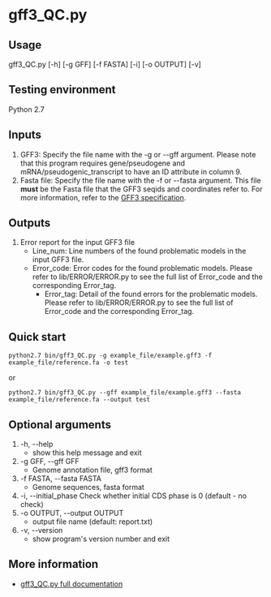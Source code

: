 # gff3_QC.py

## Usage 

gff3_QC.py [-h] [-g GFF] [-f FASTA] [-i] [-o OUTPUT] [-v]

## Testing environment

Python 2.7

## Inputs
1. GFF3: Specify the file name with the -g or --gff argument. Please note that this program requires gene/pseudogene and mRNA/pseudogenic_transcript to have an ID attribute in column 9.
2. Fasta file: Specify the file name with the -f or --fasta argument. This file **must** be the Fasta file that the GFF3 seqids and coordinates refer to. For more information, refer to the [GFF3 specification](https://github.com/The-Sequence-Ontology/Specifications/blob/master/gff3.md).

## Outputs
1. Error report for the input GFF3 file
    * Line_num: Line numbers of the found problematic models in the input GFF3 file.
    * Error_code: Error codes for the found problematic models. Please refer to lib/ERROR/ERROR.py to see the full list of Error_code and the corresponding Error_tag.
        * Error_tag: Detail of the found errors for the problematic models. Please refer to lib/ERROR/ERROR.py to see the full list of Error_code and the corresponding Error_tag.

## Quick start
`python2.7 bin/gff3_QC.py -g example_file/example.gff3 -f example_file/reference.fa -o test`

or

`python2.7 bin/gff3_QC.py --gff example_file/example.gff3 --fasta example_file/reference.fa --output test`

## Optional arguments

1.  -h, --help            
    - show this help message and exit
2.  -g GFF, --gff GFF     
    - Genome annotation file, gff3 format
3.  -f FASTA, --fasta FASTA
    - Genome sequences, fasta format
4. -i, --initial_phase   Check whether initial CDS phase is 0 (default - no check)
5.  -o OUTPUT, --output OUTPUT
    - output file name (default: report.txt)
6.  -v, --version         
    - show program's version number and exit

## More information
- [gff3_QC.py full documentation](https://github.com/NAL-i5K/GFF3toolkit/wiki/Detection-of-GFF3-format-errors)
